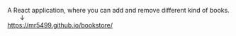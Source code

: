 A React application, where you can add and remove different kind of books.
<br>
&nbsp;&nbsp;&nbsp;&nbsp;&nbsp;&nbsp;&nbsp;↓
<br>
https://mr5499.github.io/bookstore/
